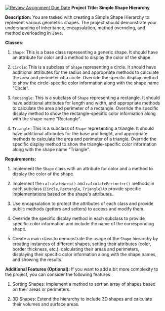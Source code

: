 [![Review Assignment Due Date](https://classroom.github.com/assets/deadline-readme-button-24ddc0f5d75046c5622901739e7c5dd533143b0c8e959d652212380cedb1ea36.svg)](https://classroom.github.com/a/t3Gk56nv)
**Project Title: Simple Shape Hierarchy**

**Description:**
You are tasked with creating a Simple Shape Hierarchy to represent various geometric shapes. The project should demonstrate your understanding of inheritance, encapsulation, method overriding, and method overloading in Java.

**Classes:**
1. `Shape`: This is a base class representing a generic shape. It should have an attribute for color and a method to display the color of the shape.

2. `Circle`: This is a subclass of `Shape` representing a circle. It should have additional attributes for the radius and appropriate methods to calculate the area and perimeter of a circle. Override the specific display method to show the circle-specific color information along with the shape name "Circle".

3. `Rectangle`: This is a subclass of `Shape` representing a rectangle. It should have additional attributes for length and width, and appropriate methods to calculate the area and perimeter of a rectangle. Override the specific display method to show the rectangle-specific color information along with the shape name "Rectangle".

4. `Triangle`: This is a subclass of `Shape` representing a triangle. It should have additional attributes for the base and height, and appropriate methods to calculate the area and perimeter of a triangle. Override the specific display method to show the triangle-specific color information along with the shape name "Triangle".

**Requirements:**
1. Implement the `Shape` class with an attribute for color and a method to display the color of the shape.

2. Implement the `calculateArea()` and `calculatePerimeter()` methods in each subclass (`Circle`, `Rectangle`, `Triangle`) to provide specific implementations based on the shape's attributes.

3. Use encapsulation to protect the attributes of each class and provide public methods (getters and setters) to access and modify them.

4. Override the specific display method in each subclass to provide specific color information and include the name of the corresponding shape.

5. Create a main class to demonstrate the usage of the `Shape` hierarchy by creating instances of different shapes, setting their attributes (color, border thickness, etc.), calculating their areas and perimeters, displaying their specific color information along with the shape names, and showing the results.

**Additional Features (Optional):**
If you want to add a bit more complexity to the project, you can consider the following features:

1. Sorting Shapes: Implement a method to sort an array of shapes based on their areas or perimeters.

2. 3D Shapes: Extend the hierarchy to include 3D shapes and calculate their volumes and surface areas.
